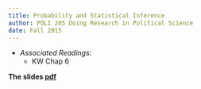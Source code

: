 ```yaml
---
title: Probability and Statistical Inference
author: POLI 205 Doing Research in Political Science
date: Fall 2015
---
```


* _Associated Readings_:
    * KW Chap 6

__The slides [pdf]({{site.url}}/poli205/slides/06-probPRINT.pdf)__
